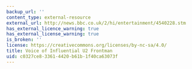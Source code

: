 ```yaml
---
backup_url: ''
content_type: external-resource
external_url: http://news.bbc.co.uk/2/hi/entertainment/4540228.stm
has_external_licence_warning: true
has_external_license_warning: true
is_broken: ''
license: https://creativecommons.org/licenses/by-nc-sa/4.0/
title: Voice of Influential U2 Frontman
uid: c0327ce8-3361-4420-b61b-1f40ca63073f
---
```

